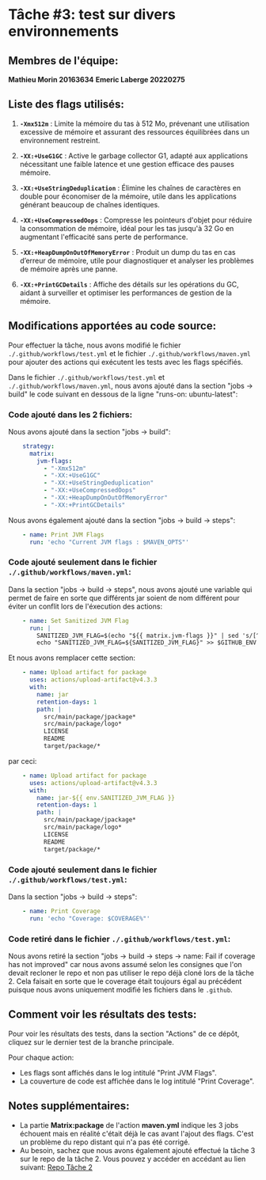 # Tâche \#3: test sur divers environnements 

## Membres de l'équipe:
**Mathieu Morin 20163634**
**Emeric Laberge 20220275**

## Liste des flags utilisés:

1. **`-Xmx512m`** : Limite la mémoire du tas à 512 Mo, prévenant une utilisation excessive de mémoire et assurant des ressources équilibrées dans un environnement restreint.

2. **`-XX:+UseG1GC`** : Active le garbage collector G1, adapté aux applications nécessitant une faible latence et une gestion efficace des pauses mémoire.

3. **`-XX:+UseStringDeduplication`** : Élimine les chaînes de caractères en double pour économiser de la mémoire, utile dans les applications générant beaucoup de chaînes identiques.

4. **`-XX:+UseCompressedOops`** : Compresse les pointeurs d'objet pour réduire la consommation de mémoire, idéal pour les tas jusqu'à 32 Go en augmentant l'efficacité sans perte de performance.

5. **`-XX:+HeapDumpOnOutOfMemoryError`** : Produit un dump du tas en cas d’erreur de mémoire, utile pour diagnostiquer et analyser les problèmes de mémoire après une panne.

6. **`-XX:+PrintGCDetails`** : Affiche des détails sur les opérations du GC, aidant à surveiller et optimiser les performances de gestion de la mémoire.


## Modifications apportées au code source:
Pour effectuer la tâche, nous avons modifié le fichier `./.github/workflows/test.yml` et le fichier `./.github/workflows/maven.yml` 
pour ajouter des actions qui exécutent les tests avec les flags spécifiés. 

Dans le fichier `./.github/workflows/test.yml` et
`./.github/workflows/maven.yml`, nous avons ajouté dans la section "jobs ->
build" le code suivant en dessous de la ligne "runs-on: ubuntu-latest":

### Code ajouté dans les 2 fichiers:
Nous avons ajouté dans la section "jobs -> build":
```yaml
    strategy:
      matrix:
        jvm-flags:
          - "-Xmx512m"
          - "-XX:+UseG1GC"
          - "-XX:+UseStringDeduplication"
          - "-XX:+UseCompressedOops"
          - "-XX:+HeapDumpOnOutOfMemoryError"
          - "-XX:+PrintGCDetails"
```
Nous avons également ajouté dans la section "jobs -> build -> steps":

```yaml
    - name: Print JVM Flags
      run: 'echo "Current JVM flags : $MAVEN_OPTS"'
```

### Code ajouté seulement dans le fichier `./.github/workflows/maven.yml`:
Dans la section "jobs -> build -> steps", nous avons ajouté une variable qui
permet de faire en sorte que différents jar soient de nom différent pour éviter
un conflit lors de l'éxecution des actions:
```yaml
    - name: Set Sanitized JVM Flag
      run: |
        SANITIZED_JVM_FLAG=$(echo "${{ matrix.jvm-flags }}" | sed 's/[^a-zA-Z0-9]/_/g')
        echo "SANITIZED_JVM_FLAG=${SANITIZED_JVM_FLAG}" >> $GITHUB_ENV
```
Et nous avons remplacer cette section:

```yaml
    - name: Upload artifact for package
      uses: actions/upload-artifact@v4.3.3
      with:
        name: jar
        retention-days: 1
        path: |
          src/main/package/jpackage*
          src/main/package/logo*
          LICENSE
          README
          target/package/*
```

par ceci:
```yaml
    - name: Upload artifact for package
      uses: actions/upload-artifact@v4.3.3
      with:
        name: jar-${{ env.SANITIZED_JVM_FLAG }}
        retention-days: 1
        path: |
          src/main/package/jpackage*
          src/main/package/logo*
          LICENSE
          README
          target/package/*
```

### Code ajouté seulement dans le fichier `./.github/workflows/test.yml`:
Dans la section "jobs -> build -> steps":
```yaml
    - name: Print Coverage
      run: 'echo "Coverage: $COVERAGE%"'
```

### Code retiré dans le fichier `./.github/workflows/test.yml`:
Nous avons retiré la section "jobs -> build -> steps -> name: Fail if coverage
has not improved" car nous avons assumé selon les consignes que l'on devait
recloner le repo et non pas utiliser le repo déjà cloné lors de la tâche 2. Cela
faisait en sorte que le coverage était toujours égal au précédent puisque nous
avons uniquement modifié les fichiers dans le `.github`. 
## Comment voir les résultats des tests:

Pour voir les résultats des tests, dans la section "Actions" de ce dépôt,
cliquez sur le dernier test de la branche principale.

Pour chaque action: 
- Les flags sont affichés dans le log intitulé "Print JVM Flags".
- La couverture de code est affichée dans le log intitulé "Print Coverage".

## Notes supplémentaires: 
- La partie **Matrix:package** de l'action **maven.yml** indique les 3 jobs
échouent mais en réalité c'était déjà le cas avant l'ajout des flags. C'est un
problème du repo distant qui n'a pas été corrigé.
- Au besoin, sachez que nous avons également ajouté effectué la tâche 3 sur le 
repo de la tâche 2. Vous pouvez y accéder en accédant au lien suivant: 
[Repo Tâche 2](https://github.com/Math-Morin/Makelangelo-software)
